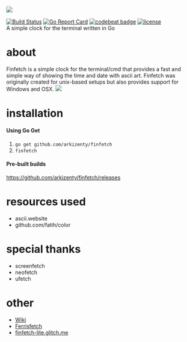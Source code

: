 ### ![](https://raw.githubusercontent.com/arkizenty/assets/master/finfetch/finfetch.png)
[![Build Status](https://travis-ci.org/arkizenty/finfetch.svg?branch=master)](https://travis-ci.org/arkizenty/finfetch)
[![Go Report Card](https://goreportcard.com/badge/github.com/arkizenty/finfetch)](https://goreportcard.com/report/github.com/arkizenty/finfetch)
[![codebeat badge](https://codebeat.co/badges/f27bb3fd-a9a0-4cbc-881d-a960e4405fa5)](https://codebeat.co/projects/github-com-arkizenty-finfetch-master)
[![license](https://img.shields.io/github/license/arkizenty/finfetch.svg)](https://raw.githubusercontent.com/arkizenty/finfetch/master/LICENSE)
<br/>
A simple clock for the terminal written in Go

# about
Finfetch is a simple clock for the terminal/cmd that provides a fast and simple way of showing the time and date with ascii art. Finfetch was originally created for unix-based setups but also provides support for Windows and OSX.
![](https://raw.githubusercontent.com/arkizenty/assets/master/finfetch/screenshot_2.0.png)

# installation
#### Using Go Get
 1. `go get github.com/arkizenty/finfetch`
 2. `finfetch`
#### Pre-built builds
https://github.com/arkizenty/finfetch/releases

# resources used
 * ascii.website
 * github.com/fatih/color

# special thanks
 * screenfetch
 * neofetch
 * ufetch
 
# other
 * [Wiki](https://github.com/arkizenty/finfetch/wiki)
 * [Ferrisfetch](https://github.com/arkizenty/ferrisfetch)
 * [finfetch-lite.glitch.me](https://finfetch-lite.glitch.me/)
